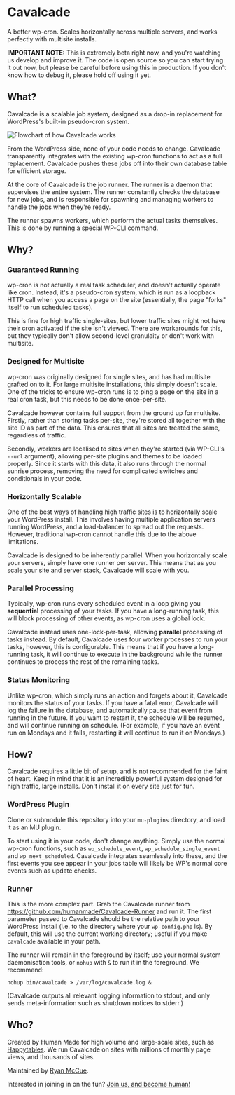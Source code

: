 # Cavalcade

A better wp-cron. Scales horizontally across multiple servers, and works
perfectly with multisite installs.

**IMPORTANT NOTE:** This is extremely beta right now, and you're watching us
develop and improve it. The code is open source so you can start trying it out
now, but please be careful before using this in production. If you don't know
how to debug it, please hold off using it yet.

## What?

Cavalcade is a scalable job system, designed as a drop-in replacement for
WordPress's built-in pseudo-cron system.

![Flowchart of how Cavalcade works](http://i.imgur.com/nyTFDfR.png)

From the WordPress side, none of your code needs to change. Cavalcade
transparently integrates with the existing wp-cron functions to act as a full
replacement. Cavalcade pushes these jobs off into their own database table for
efficient storage.

At the core of Cavalcade is the job runner. The runner is a daemon that
supervises the entire system. The runner constantly checks the database for new
jobs, and is responsible for spawning and managing workers to handle the jobs
when they're ready.

The runner spawns workers, which perform the actual tasks themselves. This is
done by running a special WP-CLI command.

## Why?

### Guaranteed Running

wp-cron is not actually a real task scheduler, and doesn't actually operate like
cron. Instead, it's a pseudo-cron system, which is run as a loopback HTTP call
when you access a page on the site (essentially, the page "forks" itself to run
scheduled tasks).

This is fine for high traffic single-sites, but lower traffic sites might not
have their cron activated if the site isn't viewed. There are workarounds for
this, but they typically don't allow second-level granulaity or don't work
with multisite.

### Designed for Multisite

wp-cron was originally designed for single sites, and has had multisite grafted
on to it. For large multisite installations, this simply doesn't scale. One of
the tricks to ensure wp-cron runs is to ping a page on the site in a real cron
task, but this needs to be done once-per-site.

Cavalcade however contains full support from the ground up for multisite.
Firstly, rather than storing tasks per-site, they're stored all together with
the site ID as part of the data. This ensures that all sites are treated the
same, regardless of traffic.

Secondly, workers are localised to sites when they're started (via WP-CLI's
`--url` argument), allowing per-site plugins and themes to be loaded properly.
Since it starts with this data, it also runs through the normal sunrise process,
removing the need for complicated switches and conditionals in your code.

### Horizontally Scalable

One of the best ways of handling high traffic sites is to horizontally scale
your WordPress install. This involves having multiple application servers
running WordPress, and a load-balancer to spread out the requests. However,
traditional wp-cron cannot handle this due to the above limitations.

Cavalcade is designed to be inherently parallel. When you horizontally scale
your servers, simply have one runner per server. This means that as you scale
your site and server stack, Cavalcade will scale with you.

### Parallel Processing

Typically, wp-cron runs every scheduled event in a loop giving you
**sequential** processing of your tasks. If you have a long-running task, this
will block processing of other events, as wp-cron uses a global lock.

Cavalcade instead uses one-lock-per-task, allowing **parallel** processing of
tasks instead. By default, Cavalcade uses four worker processes to run your
tasks, however, this is configurable. This means that if you have a long-running
task, it will continue to execute in the background while the runner continues
to process the rest of the remaining tasks.

### Status Monitoring

Unlike wp-cron, which simply runs an action and forgets about it, Cavalcade
monitors the status of your tasks. If you have a fatal error, Cavalcade will log
the failure in the database, and automatically pause that event from running in
the future. If you want to restart it, the schedule will be resumed, and will
continue running on schedule. (For example, if you have an event run on Mondays
and it fails, restarting it will continue to run it on Mondays.)

## How?

Cavalcade requires a little bit of setup, and is not recommended for the faint
of heart. Keep in mind that it is an incredibly powerful system designed for
high traffic, large installs. Don't install it on every site just for fun.

### WordPress Plugin

Clone or submodule this repository into your `mu-plugins` directory, and load it
as an MU plugin.

To start using it in your code, don't change anything. Simply use the normal
wp-cron functions, such as `wp_schedule_event`, `wp_schedule_single_event` and
`wp_next_scheduled`. Cavalcade integrates seamlessly into these, and the first
events you see appear in your jobs table will likely be WP's normal core events
such as update checks.

### Runner

This is the more complex part. Grab the Cavalcade runner from
https://github.com/humanmade/Cavalcade-Runner and run it. The first parameter
passed to Cavalcade should be the relative path to your WordPress install
(i.e. to the directory where your `wp-config.php` is). By default, this will
use the current working directory; useful if you make `cavalcade` available in
your path.


The runner will remain in the foreground by itself; use your normal system
daemonisation tools, or `nohup` with `&` to run it in the foreground.
We recommend:

```
nohup bin/cavalcade > /var/log/cavalcade.log &
```

(Cavalcade outputs all relevant logging information to stdout, and only sends
meta-information such as shutdown notices to stderr.)

## Who?

Created by Human Made for high volume and large-scale sites, such as
[Happytables](http://happytables.com/). We run Cavalcade on sites with millions
of monthly page views, and thousands of sites.

Maintained by [Ryan McCue](https://github.com/rmccue).

Interested in joining in on the fun?
[Join us, and become human!](https://hmn.md/is/hiring/)
